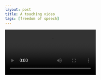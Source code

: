 ```yaml
---
layout: post
title: A touching video
tags: [freedom of speech]
---
```


<video controls autoplay>
    <source src="/videos/a-touching-video/video.mp4" type="video/mp4">
</video>